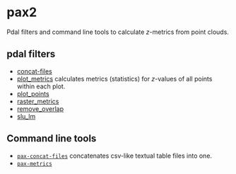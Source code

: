 # pax2

Pdal filters and command line tools to calculate *z*-metrics from point clouds.


## pdal filters

- [concat-files](documentation/pdal-concat-files.md) 
- [plot_metrics](documentation/pdal-plot_metrics.md) calculates metrics (statistics) for *z*-values of all points within each plot. 
- [plot_points](documentation/pdal-plot_points.md) 
- [raster_metrics](documentation/pdal-raster_metrics.md) 
- [remove_overlap](documentation/pdal-remove_overlap.md) 
- [slu_lm](documentation/pdal-slu_lm.md) 


## Command line tools

- [`pax-concat-files`](documentation/pax-concat-files.md) concatenates csv-like textual table files into one.
- [`pax-metrics`](documentation/pax-metrics.md) 
